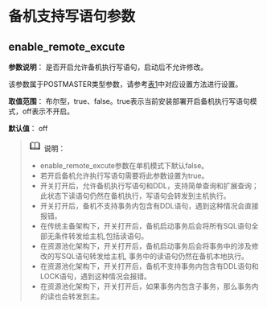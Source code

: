 # 备机支持写语句参数

## enable\_remote\_excute<a name="section14941640131"></a>

**参数说明**： 是否开启允许备机执行写语句，启动后不允许修改。

该参数属于POSTMASTER类型参数，请参考[表1](重设参数.md#zh-cn_topic_0283137176_zh-cn_topic_0237121562_zh-cn_topic_0059777490_t91a6f212010f4503b24d7943aed6d846)中对应设置方法进行设置。

**取值范围**： 布尔型，true、false。true表示当前安装部署开启备机执行写语句模式，off表示不开启。

**默认值**： off

>![](public_sys-resources/icon-note.png) **说明：** 
>-   enable\_remote\_excute参数在单机模式下默认false。
>-   若开启备机允许执行写语句需要将此参数设置为true。
>-   开关打开后，允许备机执行写语句和DDL，支持简单查询和扩展查询；此状态下读语句仍然在备机执行，写语句会转发到主机执行。
>-   开关打开后，备机不支持事务内包含有DDL语句，遇到这种情况会直接报错。
>-   在传统主备架构下，开关打开后，备机启动事务后会将所有SQL语句全部无条件转发给主机,包括读语句。
>-   在资源池化架构下，开关打开后，备机启动事务后会将事务中的涉及修改的写SQL语句转发给主机, 事务中的读语句仍然在备机本地执行。
>-   在资源池化架构下，开关打开后，备机不支持事务内包含有DDL语句和LOCK语句，遇到这种情况会报错。
>-   在资源池化架构下，开关打开后，如果事务内包含子事务，那么事务内的读也会转发到主。

